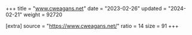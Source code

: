 +++
title = "www.cweagans.net"
date = "2023-02-26"
updated = "2024-02-21"
weight = 92720

[extra]
source = "https://www.cweagans.net/"
ratio = 14
size = 91
+++

